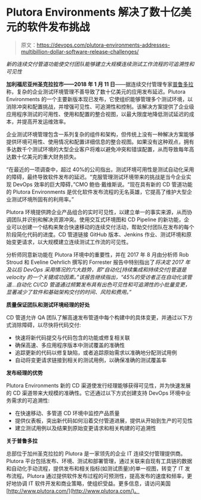 # Plutora Environments 解决了数十亿美元的软件发布挑战

> 原文：<https://devops.com/plutora-environments-addresses-multibillion-dollar-software-release-challenges/>

*新的连续交付管道功能使交付团队能够建立大规模连续测试工作流程的可追溯性和可见性*

**加利福尼亚州圣克拉拉市——2018 年 1 月 11 日**——据连续交付管理专家[普鲁多拉](http://www.plutora.com/)称，复杂的企业测试环境管理不善导致了数十亿美元的应用发布延迟。Plutora Environments 的一个主要新版本现已发布，它使组织能够管理多个测试环境，以消除冲突和配置挑战，并增强可见性、可追溯性和控制。该解决方案提供了企业级应用程序测试的可用性、使用和配置的整合视图，以最大限度地降低测试延迟的成本，并提高开发运维效率。

企业测试环境管理包含一系列复杂的组件和架构，但传统上没有一种解决方案能够提供环境可用性、使用情况和配置详细信息的整合视图。如果没有这种观点，拥有多达数千个测试环境的大型企业客户将难以避免冲突和错误配置，从而导致每年高达数十亿美元的重大财务损失。

“在最近的一项调查中，超过 40%的公司指出，测试环境可用性是测试自动化采用的障碍，最终导致软件发布的延迟。“克服管理测试环境带来的挑战是当今企业实现 DevOps 效率的巨大障碍，”CMO 鲍伯·戴维斯说。“现在具有新的 CD 管道功能的 Plutora Environments 是优化软件发布流程的无名英雄，它提高了维护大型企业测试环境所固有的利用率。”

Plutora 环境提供跨企业产品组合的实时可见性，以建立单一的事实来源，从而协调团队并识别和解决资源冲突。使用交互式环境图和 CD Pipeline 的新功能，企业可以创建一个结构来聚合快速移动的连续交付活动，帮助交付团队在发布的每个阶段简化代码的进度。CD 管道链接 GitHub 版本、Jenkins 作业、测试环境和原始变更请求，以大规模建立连续测试工作流的可见性。

分析师同意新功能在 Plutora 环境中的重要性，并在 2017 年 8 月由分析师 Rob Stroud 和 Eveline Oehrlich 撰写的 Forrester 报告中特别指出了*将决定 2017 年及以后 DevOps 采用情况的六大趋势，即“自动化[持续集成和持续交付]管道是 velocity 的一个关键成功因素。”该报告继续指出，“45%的受访者正在自动化该管道…自动化 CI/CD 管道通过频繁发布具有出色可见性和可追溯性的小批量变更，显著减少了软件和基础架构交付的时间、风险和费用。”*

**质量保证团队和测试环境经理的好处**

CD 管道允许 QA 团队了解高速发布管道中每个构建中的具体变更，并通过以下方式消除障碍，以尽快将代码交付:

*   快速将新代码提交与代码包含的功能或修复相关联
*   确保高速、多应用程序版本中测试覆盖的准确性
*   追踪更新的代码以修复缺陷，或者追踪原始需求以准确地分配测试用例
*   自动将变更请求链接到相关的测试用例，以确保准确的测试覆盖率

**发布经理的优势**

Plutora Environments 新的 CD 渠道使发行经理能够获得可见性，并为快速发展的 CD 渠道带来大规模的准确性。它还通过以下方式创建支持 DevOps 环境中业务需求的可追溯性:

*   在快速移动、多管道 CD 环境中监控产品质量
*   提供仪表板，突出新代码如何沿着交付管道进展，提供从开始到生产的可见性
*   建立测试用例以及结果到原始变更请求和相关构建的可追溯性

**关于普鲁多拉**

总部位于加州圣克拉拉的 Plutora 是一家领先的企业 IT 连续交付管理提供商。Plutora 平台包括发布、环境、测试和部署管理，通过关联来自现有工具链的数据和自动化手动流程，提供发布和相关指标(如测试质量)的单一视图，转变了 IT 发布流程。Plutora 通过提供软件发布过程的可预测性，提高发布的速度和频率，更好地协调 IT 软件开发和商业策略，使组织受益。更多信息，请访问美国[http://www.plutora.com/](http://www.plutora.com/)。